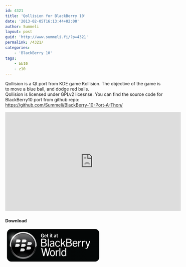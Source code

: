 ```yaml
---
id: 4321
title: 'Qollision for BlackBerry 10'
date: '2013-02-05T16:13:44+02:00'
author: Summeli
layout: post
guid: 'http://www.summeli.fi/?p=4321'
permalink: /4321/
categories:
    - 'BlackBerry 10'
tags:
    - bb10
    - z10
---
```


Qollision is a Qt port from KDE game Kollision. The objective of the game is to move a blue ball, and dodge red balls.  
Qollision is licensed under GPLv2 licesnse. You can find the source code for BlackBerry10 port from github repo: <https://github.com/Summeli/BlackBerry-10-Port-A-Thon/>  

<iframe allowfullscreen="" frameborder="0" height="315" loading="lazy" src="https://www.youtube.com/embed/zqKQMJpUIUA" width="560"></iframe>

#### Download

![](/wp-content/uploads/2013/02/BB-World_Get-It_BLK-Box-300x104.png)